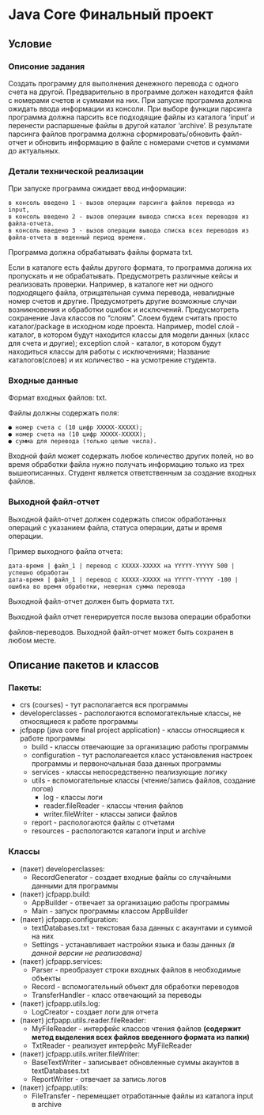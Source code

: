 # Java Core Финальный проект 
## Условие
### Описоние задания
Создать программу для выполнения денежного перевода с одного счета на другой.
Предварительно в программе должен находится файл с номерами счетов и суммами
на них. При запуске программа должна ожидать ввода информации из консоли.
При выборе функции парсинга программа должна парсить все подходящие файлы из
каталога ‘input’ и перенести распаршеные файлы в другой каталог ‘archive’. В
результате парсинга файлов программа должна сформировать/обновить файл-отчет и
обновить информацию в файле с номерами счетов и суммами до актуальных.
### Детали технической реализации
При запуске программа ожидает ввод информации:

    в консоль введено 1 - вызов операции парсинга файлов перевода из input,
    в консоль введено 2 - вызов операции вывода списка всех переводов из файла-отчета.
    в консоль введено 3 - вызов операции вывода списка всех переводов из файла-отчета в веденный период времени.

Программа должна обрабатывать файлы формата txt.

Если в каталоге есть файлы другого формата, то программа должна их пропускать и не
обрабатывать. Предусмотреть различные кейсы и реализовать проверки.
Например, в каталоге нет ни одного подходящего файла, отрицательная сумма
перевода, невалидные номер счетов и другие. Предусмотреть другие возможные
случаи возникновения и обработки ошибок и исключений. Предусмотреть сохранение
Java классов по “слоям”. Слоем будем считать просто каталог/package в исходном
коде проекта. Например, model слой - каталог, в котором будут находится классы для
модели данных (класс для счета и другие); exception слой - каталог, в котором будут
находиться классы для работы с исключениями; Название каталогов(слоев) и их
количество - на усмотрение студента.
### Входные данные
Формат входных файлов: txt.

Файлы должны содержать поля:

    ● номер счета с (10 цифр ХХХХХ-ХХХХХ);
    ● номер счета на (10 цифр ХХХХХ-ХХХХХ);
    ● сумма для перевода (только целые числа).
Входной файл может содержать любое количество других полей, но во время
обработки файла нужно получать информацию только из трех вышеописанных.
Студент является ответственным за создание входных файлов.

### Выходной файл-отчет
Выходной файл-отчет должен содержать список обработанных операций с указанием
файла, статуса операции, даты и время операции.

Пример выходного файла отчета:

    дата-время | файл_1 | перевод с XXXXX-XXXXX на YYYYY-YYYYY 500 | успешно обработан
    дата-время | файл_1 | перевод с XXXXX-XXXXX на YYYYY-YYYYY -100 | ошибка во время обработки, неверная сумма перевода
    
Выходной файл-отчет должен быть формата тхт.

Выходной файл отчет генерируется после вызова операции обработки

файлов-переводов. Выходной файл-отчет может быть сохранен в любом месте.

## Описание пакетов и классов
### Пакеты:
- crs (courses) - тут располагается вся программы
- developerclasses - распологаются вспомогатекльные классы, не относящиеся к работе программы
- jcfpapp (java core final project application) - классы относящиеся к работе программы
    - build - классы отвечающие за организацию работы программы
    - configuration - тут располагеается класс установления настроек программы и первоночальная база данных программы
    - services - классы непосредственно пеализующие логику
    - utils - вспомогательные классы (чтение/запись файлов, создание логов)
        - log - классы логи
        - reader.fileReader - классы чтения файлов
        - writer.fileWriter - классы записи файлов
    - report - распологаются файлы с отчетами
    - resources - распологаются каталоги input и archive
### Классы
- (пакет) developerclasses:
    - RecordGenerator - создает входные файлы со случайными данными для программы
- (пакет) jcfpapp.build:
    - AppBuilder - отвечает за организацию работы программы
    - Main - запуск программы классом AppBuilder
- (пакет) jcfpapp.configuration:
    - textDatabases.txt - текстовая база данных с акаунтами и суммой на них
    - Settings - устанавливает настройки языка и базы данных *(в данной версии не реализована)*
- (пакет) jcfpapp.services:
    - Parser - преобразует строки входных файлов в необходимые объекты
    - Record - вспомогательный объект для обработки переводов 
    - TransferHandler - класс отвечающий за переводы
- (пакет) jcfpapp.utils.log:
    - LogCreator - создает логи для отчета  
- (пакет) jcfpapp.utils.reader.fileReader:
    - MyFileReader - интерфейс классов чтения файлов **(содержит метод выделения всех файлов введенного формата из папки)**
    - TxtReader - реализует интерфейс MyFileReader
- (пакет) jcfpapp.utils.writer.fileWriter:
    - BaseTextWriter - записывает обновленные суммы акаунтов в textDatabases.txt
    - ReportWriter - отвечает за запись логов
- (пакет) jcfpapp.utils:
    - FileTransfer - перемещает отработанные файлы из каталога input в archive
